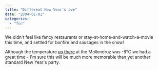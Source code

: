 ```yaml
---
title: "Different New Year's eve"
date: "2004-01-01"
categories: 
  - "fun"
---
```


We didn't feel like fancy restaurants or stay-at-home-and-watch-a-movie this time, and settled for bonfire and sausages in the snow!

Although the temperature [up there](http://www.cols-suisses.ch/jura.htm) at the Mollendruz was -8°C we had a great time - I'm sure this will be much more memorable than yet another standard New Year's party.
